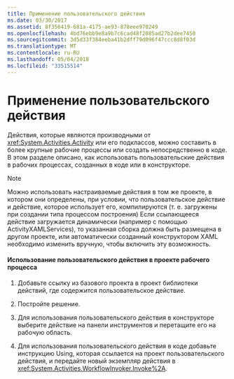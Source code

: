 ```yaml
---
title: Применение пользовательского действия
ms.date: 03/30/2017
ms.assetid: 8f356419-681a-4175-ae93-878eee970249
ms.openlocfilehash: 4bd76ebb9e8a9b7c6cad48f2085ad27b2dee7450
ms.sourcegitcommit: 3d5d33f384eeba41b2dff79d096f47ccc8d8f03d
ms.translationtype: MT
ms.contentlocale: ru-RU
ms.lasthandoff: 05/04/2018
ms.locfileid: "33515514"
---
```

# <a name="using-a-custom-activity"></a>Применение пользовательского действия
Действия, которые являются производными от <xref:System.Activities.Activity> или его подклассов, можно составить в более крупные рабочие процессы или создать непосредственно в коде. В этом разделе описано, как использовать пользовательские действия в рабочих процессах, созданных в коде или в конструкторе.  
  
> [!NOTE]
>  Можно использовать настраиваемые действия в том же проекте, в котором они определены, при условии, что пользовательское действие и действие, которое использует его, компилируются (т. е. загружены при создании типа процессом построения) Если ссылающееся действие загружается динамически (например с помощью ActivityXAMLServices), то указанная сборка должна быть размещена в другом проекте, или автоматически созданный конструктором XAML необходимо изменить вручную, чтобы включить эту возможность.  
  
#### <a name="using-a-custom-activity-to-a-workflow-project"></a>Использование пользовательского действия в проекте рабочего процесса  
  
1.  Добавьте ссылку из базового проекта в проект библиотеки действий, где содержится пользовательское действие.  
  
2.  Постройте решение.  
  
3.  Для использования пользовательского действия в конструкторе выберите действие на панели инструментов и перетащите его на рабочую область.  
  
4.  Для использования пользовательского действия в коде добавьте инструкцию Using, которая ссылается на проект пользовательского действия, и передайте новый экземпляр действия в <xref:System.Activities.WorkflowInvoker.Invoke%2A>.
